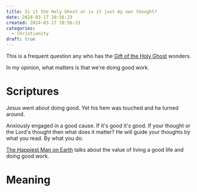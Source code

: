 ```yaml
---
title: Is it the Holy Ghost or is it just my own thought?
date: 2024-03-17 10:56:23
created: 2024-03-17 10:56:23
categories:
  - christianity
draft: true
---
```

This is a frequent question any who has the [Gift of the Holy Ghost](../scriptures/gift-of-the-holy-ghost.md) wonders. 

In my opinion, what matters is that we're doing good work. 

# Scriptures

Jesus went about doing good. Yet his hem was touched and he turned around. 


Anxiously engaged in a good cause. If it's good it's good. If your thought or the Lord's thought then what does it matter? He will guide your thoughts by what you read. By what you do. 

[The Happiest Man on Earth](../book-review/the-happiest-man-on-earth.md) talks about the value of living a good life and doing good work. 
# Meaning

